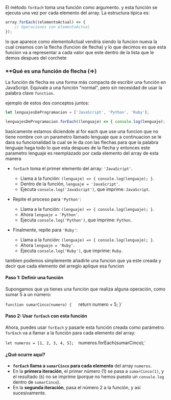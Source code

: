 El método `forEach` toma una función como argumento. y esta función se ejecuta una vez por cada elemento del array. La estructura típica es:

```javascript
array.forEach((elementoActual) => {
    // Operaciones con elementoActual
});
```
lo que aparece como elementoActual vendria siendo la funcion nueva la cual creamos con la flecha (funcion de flecha) y lo que decimos es que esta funcion va a representar a cada valor que este dentro de la lista que le demos despues del corchete

### **Qué es una función de flecha (=>)
La función de flecha es una forma más compacta de escribir una función en JavaScript. Equivale a una función "normal", pero sin necesidad de usar la palabra clave `function`.

ejemplo de estos dos conceptos juntos:

```javascript
let lenguajesDeProgramacion = ['JavaScript', 'Python', 'Ruby'];

lenguajesDeProgramacion.forEach((lenguaje) => { console.log(lenguaje); });

```


basicamente estamos diciendole al for each que use una funcion que no tiene nombre con un parametro llamado lenguaje que a continuacion se le dara su funcionalidad la cual se le da con las flechas para que la palabra lenguaje haga todo lo que esta despues de la flecha y entonces este parametro lenguaje es reemplazado por cada elemento del array 
de esta manera

- `forEach` toma el primer elemento del array: `'JavaScript'`.
    
    - Llama a la función: `(lenguaje) => { console.log(lenguaje); }`.
    - Dentro de la función, `lenguaje = 'JavaScript'`.
    - Ejecuta `console.log('JavaScript')`, que imprime: `JavaScript`.
- Repite el proceso para `'Python'`:
    
    - Llama a la función: `(lenguaje) => { console.log(lenguaje); }`.
    - Ahora `lenguaje = 'Python'`.
    - Ejecuta `console.log('Python')`, que imprime: `Python`.
- Finalmente, repite para `'Ruby'`:
    
    - Llama a la función: `(lenguaje) => { console.log(lenguaje); }`.
    - Ahora `lenguaje = 'Ruby'`.
    - Ejecuta `console.log('Ruby')`, que imprime: `Ruby`.


tambien podemos simplemente añadirle una funcion que ya este creada y decir que cada elemento del arreglo aplique esa funcion
#### Paso 1: Definir una función

Supongamos que ya tienes una función que realiza alguna operación, como sumar 5 a un número:

`function sumarCinco(numero) {  
`return numero + 5; }`

#### Paso 2: Usar `forEach` con esta función

Ahora, puedes usar `forEach` y pasarle esta función creada como parámetro. `forEach` va a llamar a la función para cada elemento del array:

`let numeros = [1, 2, 3, 4, 5]; 
`numeros.forEach(sumarCinco);`

#### **¿Qué ocurre aquí?**

- **`forEach` llama a `sumarCinco` para cada elemento** del array `numeros`.
- En la **primera iteración**, el primer número (1) se pasa a `sumarCinco(1)`, y el resultado (`6`) no se imprime (porque no hemos puesto un `console.log` dentro de `sumarCinco`).
- En la **segunda iteración**, pasa el número 2 a la función, y así sucesivamente.
